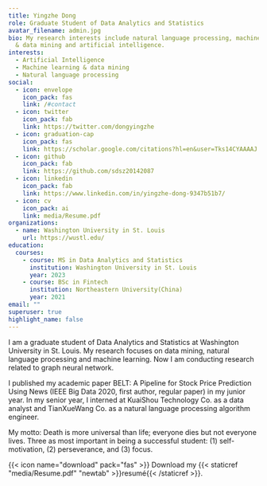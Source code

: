 ```yaml
---
title: Yingzhe Dong
role: Graduate Student of Data Analytics and Statistics
avatar_filename: admin.jpg
bio: My research interests include natural language processing, machine learning
  & data mining and artificial intelligence.
interests:
  - Artificial Intelligence
  - Machine learning & data mining
  - Natural language processing
social:
  - icon: envelope
    icon_pack: fas
    link: /#contact
  - icon: twitter
    icon_pack: fab
    link: https://twitter.com/dongyingzhe
  - icon: graduation-cap
    icon_pack: fas
    link: https://scholar.google.com/citations?hl=en&user=Tks14CYAAAAJ
  - icon: github
    icon_pack: fab
    link: https://github.com/sdsz20142087
  - icon: linkedin
    icon_pack: fab
    link: https://www.linkedin.com/in/yingzhe-dong-9347b51b7/
  - icon: cv
    icon_pack: ai
    link: media/Resume.pdf
organizations:
  - name: Washington University in St. Louis
    url: https://wustl.edu/
education:
  courses:
    - course: MS in Data Analytics and Statistics
      institution: Washington University in St. Louis
      year: 2023
    - course: BSc in Fintech
      institution: Northeastern University(China)
      year: 2021
email: ""
superuser: true
highlight_name: false
---
```


I am a graduate student of Data Analytics and Statistics at Washington University in St. Louis. My research focuses on data mining, natural language processing and machine learning. Now I am conducting research related to graph neural network.

I published my academic paper BELT: A Pipeline for Stock Price Prediction Using News (IEEE Big Data 2020, first author, regular paper) in my junior year.
In my senior year, I interned at KuaiShou Technology Co. as a data analyst and TianXueWang Co. as a natural language processing algorithm engineer.

My motto: Death is more universal than life; everyone dies but not everyone lives.
Three as most important in being a successful student: (1) self-motivation, (2) perseverance, and (3) focus.

{{< icon name="download" pack="fas" >}} Download my {{< staticref "media/Resume.pdf" "newtab" >}}resumé{{< /staticref >}}.
